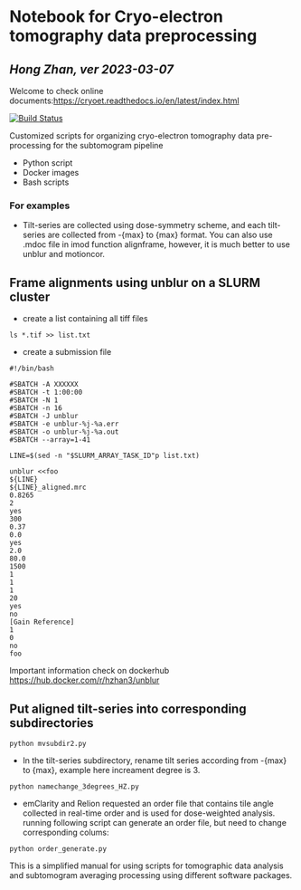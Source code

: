 # Notebook for Cryo-electron tomography data preprocessing
## _Hong Zhan, ver 2023-03-07_

Welcome to check online documents:https://cryoet.readthedocs.io/en/latest/index.html

[![Build Status](https://travis-ci.org/joemccann/dillinger.svg?branch=master)](https://travis-ci.org/joemccann/dillinger)

Customized scripts for organizing cryo-electron tomography data pre-processing for the subtomogram pipeline

- Python script
- Docker images
- Bash scripts

### For examples
- Tilt-series are collected using dose-symmetry scheme, and each tilt-series are collected from -{max} to {max} format. You can also use .mdoc file in imod function alignframe, however, it is much better to use unblur and motioncor.

## Frame alignments using unblur on a SLURM cluster
- create a list containing all tiff files
```
ls *.tif >> list.txt
```
- create a submission file
```
#!/bin/bash

#SBATCH -A XXXXXX
#SBATCH -t 1:00:00
#SBATCH -N 1
#SBATCH -n 16
#SBATCH -J unblur
#SBATCH -e unblur-%j-%a.err
#SBATCH -o unblur-%j-%a.out
#SBATCH --array=1-41

LINE=$(sed -n "$SLURM_ARRAY_TASK_ID"p list.txt)

unblur <<foo
${LINE}
${LINE}_aligned.mrc
0.8265
2
yes
300
0.37
0.0
yes
2.0
80.0
1500
1
1
1
20
yes
no
[Gain Reference]
1
0
no
foo
```
Important information check on dockerhub
https://hub.docker.com/r/hzhan3/unblur

## Put aligned tilt-series into corresponding subdirectories
```
python mvsubdir2.py
```
- In the tilt-series subdirectory, rename tilt series according from -{max} to {max}, example here increament degree is 3. 
```
python namechange_3degrees_HZ.py
```

- emClarity and Relion requested an order file that contains tile angle collected in real-time order and is used for dose-weighted analysis. running following script can generate an order file, but need to change corresponding colums:
```
python order_generate.py 
```

This is a simplified manual for using scripts for tomographic data analysis and subtomogram averaging processing using different software packages.
